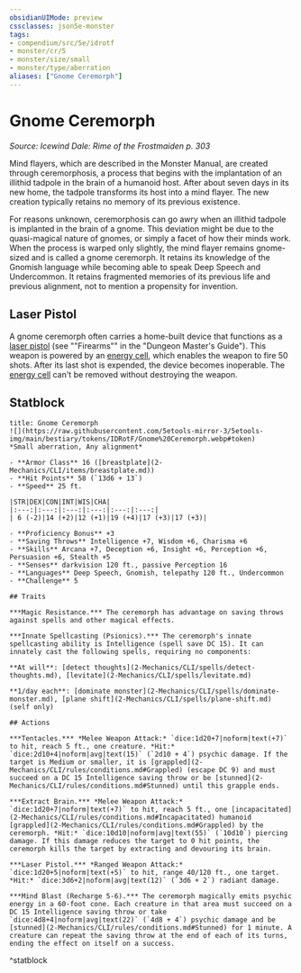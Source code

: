 ```yaml
---
obsidianUIMode: preview
cssclasses: json5e-monster
tags:
- compendium/src/5e/idrotf
- monster/cr/5
- monster/size/small
- monster/type/aberration
aliases: ["Gnome Ceremorph"]
---
```

# Gnome Ceremorph
*Source: Icewind Dale: Rime of the Frostmaiden p. 303*  

Mind flayers, which are described in the Monster Manual, are created through ceremorphosis, a process that begins with the implantation of an illithid tadpole in the brain of a humanoid host. After about seven days in its new home, the tadpole transforms its host into a mind flayer. The new creation typically retains no memory of its previous existence.

For reasons unknown, ceremorphosis can go awry when an illithid tadpole is implanted in the brain of a gnome. This deviation might be due to the quasi-magical nature of gnomes, or simply a facet of how their minds work. When the process is warped only slightly, the mind flayer remains gnome-sized and is called a gnome ceremorph. It retains its knowledge of the Gnomish language while becoming able to speak Deep Speech and Undercommon. It retains fragmented memories of its previous life and previous alignment, not to mention a propensity for invention.

## Laser Pistol

A gnome ceremorph often carries a home-built device that functions as a [laser pistol](2-Mechanics/CLI/items/laser-pistol.md) (see ""Firearms"" in the "Dungeon Master's Guide"). This weapon is powered by an [energy cell](2-Mechanics/CLI/items/energy-cell.md), which enables the weapon to fire 50 shots. After its last shot is expended, the device becomes inoperable. The [energy cell](2-Mechanics/CLI/items/energy-cell.md) can't be removed without destroying the weapon.

## Statblock

```ad-statblock
title: Gnome Ceremorph
![](https://raw.githubusercontent.com/5etools-mirror-3/5etools-img/main/bestiary/tokens/IDRotF/Gnome%20Ceremorph.webp#token)
*Small aberration, Any alignment*

- **Armor Class** 16 ([breastplate](2-Mechanics/CLI/items/breastplate.md))
- **Hit Points** 58 (`13d6 + 13`)
- **Speed** 25 ft.

|STR|DEX|CON|INT|WIS|CHA|
|:---:|:---:|:---:|:---:|:---:|:---:|
| 6 (-2)|14 (+2)|12 (+1)|19 (+4)|17 (+3)|17 (+3)|

- **Proficiency Bonus** +3
- **Saving Throws** Intelligence +7, Wisdom +6, Charisma +6
- **Skills** Arcana +7, Deception +6, Insight +6, Perception +6, Persuasion +6, Stealth +5
- **Senses** darkvision 120 ft., passive Perception 16
- **Languages** Deep Speech, Gnomish, telepathy 120 ft., Undercommon
- **Challenge** 5

## Traits

***Magic Resistance.*** The ceremorph has advantage on saving throws against spells and other magical effects.

***Innate Spellcasting (Psionics).*** The ceremorph's innate spellcasting ability is Intelligence (spell save DC 15). It can innately cast the following spells, requiring no components:

**At will**: [detect thoughts](2-Mechanics/CLI/spells/detect-thoughts.md), [levitate](2-Mechanics/CLI/spells/levitate.md)

**1/day each**: [dominate monster](2-Mechanics/CLI/spells/dominate-monster.md), [plane shift](2-Mechanics/CLI/spells/plane-shift.md) (self only)

## Actions

***Tentacles.*** *Melee Weapon Attack:* `dice:1d20+7|noform|text(+7)` to hit, reach 5 ft., one creature. *Hit:* `dice:2d10+4|noform|avg|text(15)` (`2d10 + 4`) psychic damage. If the target is Medium or smaller, it is [grappled](2-Mechanics/CLI/rules/conditions.md#Grappled) (escape DC 9) and must succeed on a DC 15 Intelligence saving throw or be [stunned](2-Mechanics/CLI/rules/conditions.md#Stunned) until this grapple ends.

***Extract Brain.*** *Melee Weapon Attack:* `dice:1d20+7|noform|text(+7)` to hit, reach 5 ft., one [incapacitated](2-Mechanics/CLI/rules/conditions.md#Incapacitated) humanoid [grappled](2-Mechanics/CLI/rules/conditions.md#Grappled) by the ceremorph. *Hit:* `dice:10d10|noform|avg|text(55)` (`10d10`) piercing damage. If this damage reduces the target to 0 hit points, the ceremorph kills the target by extracting and devouring its brain.

***Laser Pistol.*** *Ranged Weapon Attack:* `dice:1d20+5|noform|text(+5)` to hit, range 40/120 ft., one target. *Hit:* `dice:3d6+2|noform|avg|text(12)` (`3d6 + 2`) radiant damage.

***Mind Blast (Recharge 5-6).*** The ceremorph magically emits psychic energy in a 60-foot cone. Each creature in that area must succeed on a DC 15 Intelligence saving throw or take `dice:4d8+4|noform|avg|text(22)` (`4d8 + 4`) psychic damage and be [stunned](2-Mechanics/CLI/rules/conditions.md#Stunned) for 1 minute. A creature can repeat the saving throw at the end of each of its turns, ending the effect on itself on a success.
```
^statblock